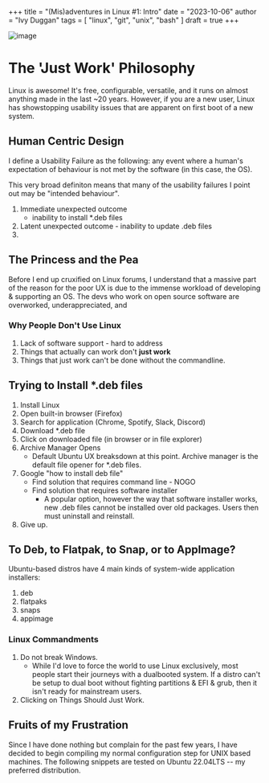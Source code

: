 +++
title = "(Mis)adventures in Linux #1: Intro"
date = "2023-10-06"
author = "Ivy Duggan"
tags = [
    "linux",
    "git",
    "unix",
    "bash"
]
draft = true
+++

![image](/linux-penguin.jpg)

# The 'Just Work' Philosophy

Linux is awesome! It's free, configurable, versatile, and it runs on almost anything made in the last ~20 years. However, if you are a new user, Linux has showstopping usability issues that are apparent on first boot of a new system.

## Human Centric Design

I define a Usability Failure as the following: any event where a human's expectation of behaviour is not met by the software (in this case, the OS).

This very broad definiton means that many of the usability failures I point out may be "intended behaviour". 


1. Immediate unexpected outcome
   - inability to install *.deb files
1. Latent unexpected outcome - inability to update .deb files
1. 

## The Princess and the Pea

Before I end up cruxified on Linux forums, I understand that a massive part of the reason for the poor UX is due to the immense workload of developing & supporting an OS. The devs who work on open source software are overworked, underappreciated, and

### Why People Don't Use Linux
1. Lack of software support - hard to address
1. Things that actually can work don't **just work**
1. Things that just work can't be done without the commandline.

## Trying to Install *.deb files
1. Install Linux
1. Open built-in browser (Firefox)
1. Search for application (Chrome, Spotify, Slack, Discord)
1. Download \*.deb file
1. Click on downloaded file (in browser or in file explorer)
1. Archive Manager Opens
   - Default Ubuntu UX breaksdown at this point. Archive manager is the default file opener for \*.deb files.
1. Google "how to install deb file"
   - Find solution that requires command line - NOGO
   - Find solution that requires software installer
     - A popular option, however the way that software installer works, new .deb files cannot be installed over old packages. Users then must uninstall and reinstall.
1. Give up.

## To Deb, to Flatpak, to Snap, or to AppImage?
Ubuntu-based distros have 4 main kinds of system-wide application installers:
1. deb
1. flatpaks
1. snaps
1. appimage


### Linux Commandments

1. Do not break Windows.
   - While I'd love to force the world to use Linux exclusively, most people start their journeys with a dualbooted system. If a distro can't be setup to dual boot without fighting partitions & EFI & grub, then it isn't ready for mainstream users.
1. Clicking on Things Should Just Work.

## Fruits of my Frustration

Since I have done nothing but complain for the past few years, I have decided to begin compiling my normal configuration step for UNIX based machines. The following snippets are tested on Ubuntu 22.04LTS -- my preferred distribution.

